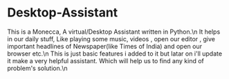 # Desktop-Assistant
This is a Monecca, A virtual/Desktop Assistant written in Python.\n
It helps in our daily stuff, Like playing some music, videos , open our editor , give important headlines of Newspaper(like Times of India) and open our browser etc.\n
This is just basic features i added to it but latar on i'll update it make a very helpful assistant. Which will help us to find any kind of problem's solution.\n
